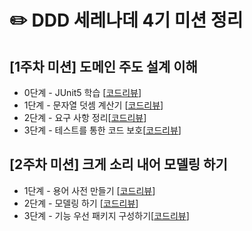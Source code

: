 # ✏️ DDD 세레나데 4기 미션 정리

## [1주차 미션] 도메인 주도 설계 이해
* 0단계 - JUnit5 학습 [[코드리뷰](https://github.com/next-step/ddd-legacy/pull/283)]
* 1단계 - 문자열 덧셈 계산기 [[코드리뷰](https://github.com/next-step/ddd-legacy/pull/347)]
* 2단계 - 요구 사항 정리[[코드리뷰](https://github.com/next-step/ddd-legacy/pull/357)]
* 3단계 - 테스트를 통한 코드 보호[[코드리뷰](https://github.com/next-step/ddd-legacy/pull/379)]

## [2주차 미션] 크게 소리 내어 모델링 하기
* 1단계 - 용어 사전 만들기 [[코드리뷰]()]
* 2단계 - 모델링 하기 [[코드리뷰]()]
* 3단계 - 기능 우선 패키지 구성하기[[코드리뷰]()]